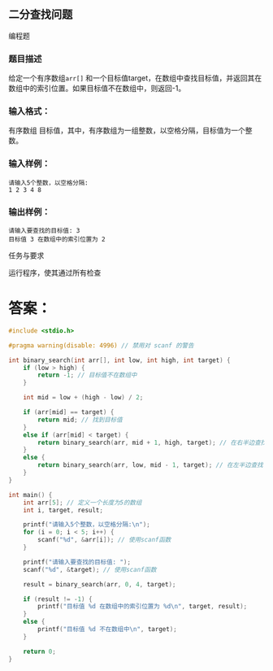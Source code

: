 ## 二分查找问题

编程题

### 题目描述

给定一个有序数组`arr[]` 和一个目标值target，在数组中查找目标值，并返回其在数组中的索引位置。如果目标值不在数组中，则返回-1。

### 输入格式：

有序数组 目标值，其中，有序数组为一组整数，以空格分隔，目标值为一个整数。

### 输入样例：

```
请输入5个整数，以空格分隔:
1 2 3 4 8
```

### 输出样例：

```
请输入要查找的目标值: 3
目标值 3 在数组中的索引位置为 2
```

任务与要求

运行程序，使其通过所有检查

# 答案：
```c
#include <stdio.h>

#pragma warning(disable: 4996) // 禁用对 scanf 的警告

int binary_search(int arr[], int low, int high, int target) {
    if (low > high) {
        return -1; // 目标值不在数组中
    }

    int mid = low + (high - low) / 2;

    if (arr[mid] == target) {
        return mid; // 找到目标值
    }
    else if (arr[mid] < target) {
        return binary_search(arr, mid + 1, high, target); // 在右半边查找
    }
    else {
        return binary_search(arr, low, mid - 1, target); // 在左半边查找
    }
}

int main() {
    int arr[5]; // 定义一个长度为5的数组
    int i, target, result;

    printf("请输入5个整数，以空格分隔:\n");
    for (i = 0; i < 5; i++) {
        scanf("%d", &arr[i]); // 使用scanf函数
    }

    printf("请输入要查找的目标值: ");
    scanf("%d", &target); // 使用scanf函数

    result = binary_search(arr, 0, 4, target);

    if (result != -1) {
        printf("目标值 %d 在数组中的索引位置为 %d\n", target, result);
    }
    else {
        printf("目标值 %d 不在数组中\n", target);
    }

    return 0;
}
```